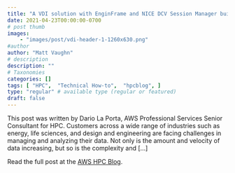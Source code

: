 ```yaml
---
title: "A VDI solution with EnginFrame and NICE DCV Session Manager built with AWS CDK"
date: 2021-04-23T00:00:00-0700
# post thumb
images:
    - "images/post/vdi-header-1-1260x630.png"
#author
author: "Matt Vaughn"
# description
description: ""
# Taxonomies
categories: []
tags: [ "HPC",  "Technical How-to",  "hpcblog", ]
type: "regular" # available type (regular or featured)
draft: false
---
```


This post was written by Dario La Porta, AWS Professional Services Senior Consultant for HPC. Customers across a wide range of industries such as energy, life sciences, and design and engineering are facing challenges in managing and analyzing their data. Not only is the amount and velocity of data increasing, but so is the complexity and […]

Read the full post at the [AWS HPC Blog](https://aws.amazon.com/blogs/hpc/a-vdi-solution-with-enginframe-and-nice-dcv-session-manager-built-with-aws-cdk/).
